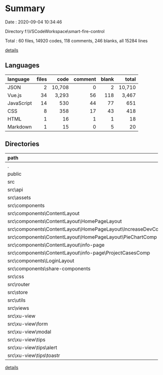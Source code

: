 # Summary

Date : 2020-09-04 10:34:46

Directory f:\VSCodeWorkspace\smart-fire-control

Total : 60 files,  14920 codes, 118 comments, 246 blanks, all 15284 lines

[details](details.md)

## Languages
| language | files | code | comment | blank | total |
| :--- | ---: | ---: | ---: | ---: | ---: |
| JSON | 2 | 10,708 | 0 | 2 | 10,710 |
| Vue.js | 34 | 3,293 | 56 | 118 | 3,467 |
| JavaScript | 14 | 530 | 44 | 77 | 651 |
| CSS | 8 | 358 | 17 | 43 | 418 |
| HTML | 1 | 16 | 1 | 1 | 18 |
| Markdown | 1 | 15 | 0 | 5 | 20 |

## Directories
| path | files | code | comment | blank | total |
| :--- | ---: | ---: | ---: | ---: | ---: |
| . | 60 | 14,920 | 118 | 246 | 15,284 |
| public | 1 | 16 | 1 | 1 | 18 |
| src | 54 | 4,173 | 117 | 236 | 4,526 |
| src\api | 5 | 210 | 40 | 39 | 289 |
| src\assets | 1 | 89 | 0 | 1 | 90 |
| src\components | 23 | 2,482 | 21 | 80 | 2,583 |
| src\components\ContentLayout | 19 | 2,059 | 19 | 62 | 2,140 |
| src\components\ContentLayout\HomePageLayout | 9 | 1,071 | 10 | 34 | 1,115 |
| src\components\ContentLayout\HomePageLayout\IncreaseDevComp | 1 | 86 | 0 | 2 | 88 |
| src\components\ContentLayout\HomePageLayout\PieChartComp | 3 | 246 | 0 | 11 | 257 |
| src\components\ContentLayout\info-page | 7 | 795 | 8 | 14 | 817 |
| src\components\ContentLayout\info-page\ProjectCasesComp | 4 | 466 | 0 | 8 | 474 |
| src\components\LoginLayout | 2 | 109 | 1 | 12 | 122 |
| src\components\share-components | 2 | 314 | 1 | 6 | 321 |
| src\css | 8 | 358 | 17 | 43 | 418 |
| src\router | 1 | 56 | 0 | 9 | 65 |
| src\store | 1 | 40 | 0 | 3 | 43 |
| src\utils | 1 | 43 | 4 | 11 | 58 |
| src\views | 2 | 112 | 1 | 8 | 121 |
| src\xu-view | 10 | 745 | 34 | 30 | 809 |
| src\xu-view\form | 3 | 225 | 2 | 9 | 236 |
| src\xu-view\modal | 1 | 54 | 0 | 4 | 58 |
| src\xu-view\tips | 4 | 172 | 0 | 8 | 180 |
| src\xu-view\tips\alert | 2 | 74 | 0 | 4 | 78 |
| src\xu-view\tips\toastr | 2 | 98 | 0 | 4 | 102 |

[details](details.md)